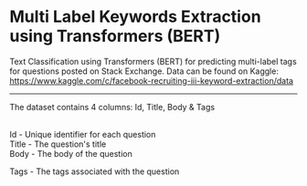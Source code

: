# Multi Label Keywords Extraction using Transformers (BERT)

Text Classification using Transformers (BERT) for predicting multi-label tags for questions posted on Stack Exchange. Data can be found on Kaggle: https://www.kaggle.com/c/facebook-recruiting-iii-keyword-extraction/data 

--------------------------------- 

The dataset contains 4 columns: Id, Title, Body & Tags

<br> Id - Unique identifier for each question
<br> Title - The question's title
<br>Body - The body of the question

Tags - The tags associated with the question


